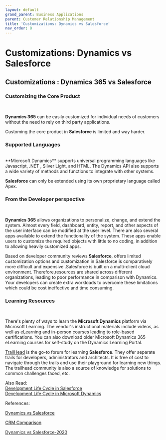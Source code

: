 ```yaml
---
layout: default
grand_parent: Business Applications
parent: Customer Relationship Management
title: 'Customizations: Dynamics vs Salesforce'
nav_order: 8
---
```


# Customizations: Dynamics vs Salesforce
<!--- {: .no_toc }

## Table of contents
{: .no_toc .text-delta }

1. TOC
{:toc}
-->
## Customizations : Dynamics 365 vs Salesforce

### Customizing the Core Product
<br />

**Dynamics 365** can be easily customized for individual needs of customers without the need to rely on third party applications.

Customing the core product in **Salesforce** is limited and way harder.

### Supported Languages 
<br />
**Microsoft Dynamics** supports universal programming languages like Javascript, .NET , Silver Light, and HTML. The Dynamics API also supports a wide variety of methods and functions to integrate with other systems. 

**Salesforce** can only be extended using its own proprietary language called Apex. 

### From the Developer perspective
<br />

**Dynamics 365** allows organizations to personalize, change, and extend the system. Almost every field, dashboard, entity, report, and other aspects of the user interface can be modified at the user level. 
There are also several apps available to extend the functionality of the system. These apps enable users to customize the required objects with little to no coding, in addition to allowing heavily customized apps.

Based on developer community reviews **Salesforce**, offers limited customization options and customization in Salesforce is comparatively more difficult and expensive .Salesforce is built on a multi-client cloud environment. Therefore,resources are shared across different organizations, leading to poor performance in comparison with Dynamics.  Your developers can create extra workloads to overcome these limitations which could be cost ineffective and time consuming.



### Learning Resources
<br />

There's plenty of ways to learn the **Microsoft Dynamics** platform via Microsoft Learning. The vendor's instructional materials include videos, as well as eLearning and in-person courses leading to role-based certifications. You can also download older Microsoft Dynamics 365 eLearning courses for self-study on the Dynamics Learning Portal.

[TrailHead](https://trailhead.salesforce.com/) is the go-to forum for learning **Salesforce**. They offer separate trails for developers, administrators and architects. It is free of cost to navigate through the trails and use their playground for learning new things. The trailhead community is also a source of knowledge for solutions to common challenges faced, etc.





Also Read:
<br />
[Development Life Cycle in Salesforce](CRM-DevelopmentLifeCycleSalesforce.html)
<br />
[Development Life Cycle in Microsoft Dynamics](CRM-DevelopmentLifeCycleDynamics.html)


References:

[Dynamics vs Salesforce](https://www.quantacrm.com/2018/06/06/microsoft-dynamics-365-vs-salesforce-best-for-your-business-long-term-2018/)

[CRM Comparison](https://www.winwire.com/crm-comparison-dynamics-365-vs-salesforce/)

[Dynamics vs Salesforce-2020](https://crm.org/crmland/microsoft-dynamics-vs-salesforce-2020-price-features)